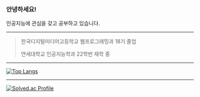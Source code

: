 ### 안녕하세요!

인공지능에 관심을 갖고 공부하고 있습니다.

---

>한국디지털미디어고등학교 웹프로그래밍과 18기 졸업
>
>연세대학교 인공지능학과 22학번 재학 중

---


[![Top Langs](https://github-readme-stats.vercel.app/api/top-langs/?username=woduq1414&layout=compact)](https://github.com/anuraghazra/github-readme-stats)

---

[![Solved.ac Profile](http://mazassumnida.wtf/api/v2/generate_badge?boj=woduq1414)](https://solved.ac/woduq1414/)
